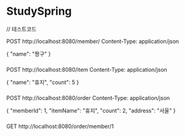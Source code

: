# StudySpring
// 테스트코드

POST http://localhost:8080/member/
Content-Type: application/json

{
  "name": "짱구"
}

###
POST http://localhost:8080/item
Content-Type: application/json

{
  "name": "휴지",
  "count": 5
}

###
POST http://localhost:8080/order
Content-Type: application/json

{
  "memberId": 1,
  "itemName": "휴지",
  "count": 2,
  "address": "서울"
}

###
GET http://localhost:8080/order/member/1
